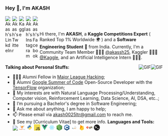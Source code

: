 ### Hey 👋, I'm AKASH
<a href="https://www.linkedin.com/in/ak-assh/">
  <img align="left" alt="Akash's LinkdeIn" width="22px" src="https://cdn.jsdelivr.net/npm/simple-icons@v3/icons/linkedin.svg" />
</a>
<a href="https://twitter.com/AKaSh291102?t=hN_uWhrdCbBcP4KlnixS6Q&s=09">
  <img align="left" alt="Akash's Twitter" width="22px" src="https://cdn.jsdelivr.net/npm/simple-icons@7.13.0/icons/twitter.svg" />
</a>
<a href="https://www.kaggle.com/akassh25">
  <img align="left" alt="Kaggle" width="22px" src="https://cdn.jsdelivr.net/npm/simple-icons@3.1.0/icons/kaggle.svg" />
</a>
<a href="https://www.instagram.com/_akash_2.5/">
  <img align="left" alt="Akash's Instagram" width="22px" src="https://cdn.jsdelivr.net/npm/simple-icons@v3/icons/instagram.svg" />
</a>
<a href="https://www.facebook.com/profile.php?id=100050570671700">
  <img align="left" alt="Akash's Facebook" width="22px" src="https://cdn.jsdelivr.net/npm/simple-icons@v3/icons/facebook.svg" />
</a>
<br />
<br />

Hi there, I'm **AKASH**, a **Kaggle Competitions Expert** ( Ranked Top 1% Worldwide 🌍 ) and a **Software Engineering Student** 🚀 from India.  Currently, I'm a Community Team Member 🙍🏽‍♂️ [@akassh25](https://www.kaggle.com/akassh25), Kaggler 👨🏽‍💻 [@Kaggle](https://www.kaggle.com/akassh25), and an Artificial Intelligence Intern 👨🏽‍💼. 

  <img align="right" alt="GIF" src="https://i.pinimg.com/originals/e4/26/70/e426702edf874b181aced1e2fa5c6cde.gif" />
  <img align="right" alt="GIF" src="https://media1.giphy.com/media/qgQUggAC3Pfv687qPC/giphy.gif?cid=ecf05e47doxtzkqgk8ijyrw8gv9omdbtf68csm7e2ci375n5&rid=giphy.gif&ct=g" />

**Talking about Personal Stuffs:**

- 👨🏽‍💻 Alumni Fellow in [Major League Hacking](https://fellowship.mlh.io/);
- 🌱 Alumni [Google Summer of Code](https://summerofcode.withgoogle.com/) Open-Source Developer with the [TensorFlow](https://www.tensorflow.org/) organization; 
- 🤔 My interests are with Natural Language Processing/Understanding, Computer vision, Reinforcement Learning, Data Science, AI, DSA, etc..;
- 💼 I’m pursuing a Bachelor's degree in Software Engineering;
- 💬 Ask me about anything, I am happy to help;
- 📫 Please email via akash0025ltr@gmail.com to reach me.
- 📝 See my [Curriculum Vitae] to get more info.
**Languages and Tools:**  
<code><img height="20" src="https://pytorch.org/assets/images/pytorch-logo.png"></code>
<code><img height="20" src="https://raw.githubusercontent.com/github/explore/80688e429a7d4ef2fca1e82350fe8e3517d3494d/topics/tensorflow/tensorflow.png"></code>
<code><img height="20" src="https://raw.githubusercontent.com/github/explore/80688e429a7d4ef2fca1e82350fe8e3517d3494d/topics/python/python.png"></code>
<code><img height="20" src="https://raw.githubusercontent.com/github/explore/80688e429a7d4ef2fca1e82350fe8e3517d3494d/topics/javascript/javascript.png"></code>
<code><img height="20" src="https://raw.githubusercontent.com/github/explore/80688e429a7d4ef2fca1e82350fe8e3517d3494d/topics/vue/vue.png"></code>
<code><img height="20" src="https://raw.githubusercontent.com/github/explore/80688e429a7d4ef2fca1e82350fe8e3517d3494d/topics/react/react.png"></code>
<code><img height="20" src="https://raw.githubusercontent.com/github/explore/80688e429a7d4ef2fca1e82350fe8e3517d3494d/topics/nodejs/nodejs.png"></code>
<code><img height="20" src="https://raw.githubusercontent.com/github/explore/80688e429a7d4ef2fca1e82350fe8e3517d3494d/topics/cpp/cpp.png"></code>
<code><img height="20" src="https://raw.githubusercontent.com/github/explore/80688e429a7d4ef2fca1e82350fe8e3517d3494d/topics/mysql/mysql.png"></code>
<code><img height="20" src="https://raw.githubusercontent.com/github/explore/80688e429a7d4ef2fca1e82350fe8e3517d3494d/topics/firebase/firebase.png"></code>
<code><img height="20" src="https://raw.githubusercontent.com/github/explore/80688e429a7d4ef2fca1e82350fe8e3517d3494d/topics/git/git.png"></code>
<code><img height="20" src="https://raw.githubusercontent.com/github/explore/80688e429a7d4ef2fca1e82350fe8e3517d3494d/topics/terminal/terminal.png"></code>
